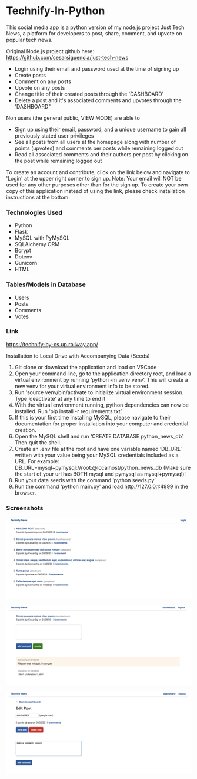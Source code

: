 # Technify-In-Python

This social media app is a python version of my node.js project Just Tech News, a platform for developers to post, share, comment, and upvote on popular tech news.

Original Node.js project github here:
https://github.com/cesarsiguencia/just-tech-news 

* Login using their email and password used at the time of signing up
* Create posts
* Comment on any posts
* Upvote on any posts
* Change title of their created posts through the 'DASHBOARD'
* Delete a post and it's associated comments and upvotes through the 'DASHBOARD"

Non users (the general public, VIEW MODE) are able to
* Sign up using their email, password, and a unique username to gain all previously stated user privileges
* See all posts from all users at the homepage along with number of points (upvotes) and comments per posts while remaining logged out
* Read all associated comments and their authors per post by clicking on the post while remaining logged out

To create an account and contribute, click on the link below and navigate to 'Login' at the upper right corner to sign up. Note: Your email will NOT be used for any other purposes other than for the sign up.
To create your own copy of this application instead of using the link, please check installation instructions at the bottom.

### Technologies Used
* Python
* Flask
* MySQL with PyMySQL
* SQLAlchemy ORM
* Bcrypt
* Dotenv
* Gunicorn
* HTML

### Tables/Models in Database
* Users
* Posts
* Comments
* Votes

### Link
https://technify-by-cs.up.railway.app/

Installation to Local Drive with Accompanying Data (Seeds)
1. Git clone or download the application and load on VSCode
2. Open your command line, go to the application directory root, and load a virtual environment by running ‘python -m venv venv’. This will create a new venv for your virtual environment info to be stored.
3. Run ‘source venv/bin/activate to initialize virtual environment session. Type ‘deactivate’ at any time to end it
4. With the virtual environment running, python dependencies can now be installed. Run ‘pip install -r requirements.txt’.
5. If this is your first time installing MySQL, please navigate to their documentation for proper installation into your computer and credential creation.
6. Open the MySQL shell and run ‘CREATE DATABASE python_news_db’. Then quit the shell.
7. Create an .env file at the root and have one variable named ‘DB_URL’ written with your value being your MySQL credentials included as a URL. For example: DB_URL=mysql+pymysql://root:<password>@localhost/python_news_db (Make sure the start of your url has BOTH mysql and pymysql as mysql+pymysql)!
8. Run your data seeds with the command ‘python seeds.py’
9. Run the command ‘python main.py’  and load http://127.0.0.1:4999 in the browser.


### Screenshots

![screenshot-1](./media/screenshot-1.png)


![screenshot-2](./media/screenshot-2.png)

![screenshot-3](./media/screenshot-3.png)
